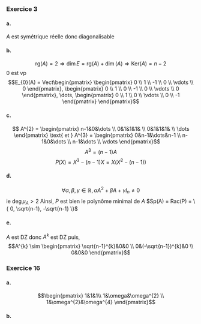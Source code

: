 ### Exercice 3
#### a.
$A$ est symétrique réelle donc diagonalisable

#### b.
$$\mathrm{rg}(A) = 2 \Rightarrow \dim  E = \mathrm{rg}(A) + \dim (A) \Rightarrow \mathrm{Ker}(A) = n-2$$
$0$ est vp
$$E_{0}(A) = Vect\begin{pmatrix}
\begin{pmatrix}
0 \\
1 \\
-1 \\
0 \\
\vdots \\
0
\end{pmatrix}, \begin{pmatrix}
0 \\
1 \\
0 \\
-1 \\
0 \\
\vdots \\
0
\end{pmatrix}, \dots, \begin{pmatrix}
0 \\
1 \\
0 \\
\vdots \\
0 \\
-1
\end{pmatrix}
\end{pmatrix}$$

#### c.
$$ A^{2} = \begin{pmatrix}
n-1&0&\dots \\
0&1&1&1& \\
0&1&1&1& \\
\dots
\end{pmatrix} \text{ et } A^{3} = \begin{pmatrix}
0&n-1&\dots&n-1 \\
n-1&0&\dots \\
n-1&\dots \\
\vdots
\end{pmatrix}$$
$$A^{3} = (n-1)A$$
$$P(X) = X^{3} -(n-1)X = X(X^{2}-(n-1))$$

#### d.
$$\forall \alpha, \beta, \gamma \in \mathbb{R}, \alpha A^{2}+ \beta A + \gamma I_{n} \neq 0$$
ie $\deg \mu_{A} > 2$
Ainsi, $P$ est bien le polynôme minimal de $A$
$Sp(A) = Rac(P) = \{ 0, \sqrt{n-1}, -\sqrt{n-1} \}$
#### e.
$A$ est DZ donc $A^{k}$ est DZ puis, 
$$A^{k} \sim \begin{pmatrix}
\sqrt{n-1}^{k}&0&0 \\
0&(-\sqrt{n-1})^{k}&0 \\
0&0&0
\end{pmatrix}$$

### Exercice 16
#### a.
$$\begin{pmatrix}
1&1&1\\
1&\omega&\omega^{2} \\
1&\omega^{2}&\omega^{4}
\end{pmatrix}$$

#### b.
